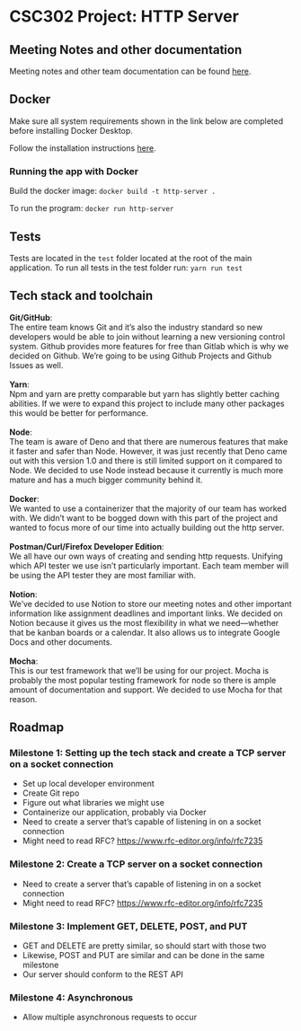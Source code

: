 # CSC302 Project: HTTP Server

## Meeting Notes and other documentation
Meeting notes and other team documentation can be found [here](https://iridescent-surfboard-2a5.notion.site/CSC302-d42d0b71c4e04369a2cfef3f5ea589db).

## Docker
Make sure all system requirements shown in the link below are completed before installing Docker Desktop.

Follow the installation instructions [here](https://docs.docker.com/get-docker/).

### Running the app with Docker
Build the docker image:
`docker build -t http-server .`

To run the program:
`docker run http-server`

## Tests
Tests are located in the `test` folder located at the root of the main application. To run all tests in the test folder run:
`yarn run test`

## Tech stack and toolchain
**Git/GitHub**: <br>
The entire team knows Git and it’s also the industry standard so new developers would be able to join without learning a new versioning control system. Github provides more features for free than Gitlab which is why we decided on Github. We’re going to be using Github Projects and Github Issues as well. 
<br>
<br>
**Yarn**: <br>
Npm and yarn are pretty comparable but yarn has slightly better caching abilities. If we were to expand this project to include many other packages this would be better for performance. 
<br>
<br>
**Node**: <br>
The team is aware of Deno and that there are numerous features that make it faster and safer than Node. However, it was just recently that Deno came out with this version 1.0 and there is still limited support on it compared to Node. We decided to use Node instead because it currently is much more mature and has a much bigger community behind it. 
<br>
<br>
**Docker**: <br>
We wanted to use a containerizer that the majority of our team has worked with. We didn’t want to be bogged down with this part of the project and wanted to focus more of our time into actually building out the http server. 
<br>
<br>
**Postman/Curl/Firefox Developer Edition**: <br>
We all have our own ways of creating and sending http requests. Unifying which API tester we use isn’t particularly important. Each team member will be using the API tester they are most familiar with. 
<br>
<br>
**Notion**: <br>
We’ve decided to use Notion to store our meeting notes and other important information like assignment deadlines and important links. We decided on Notion because it gives us the most flexibility in what we need—whether that be kanban boards or a calendar. It also allows us to integrate Google Docs and other documents. 
<br>
<br>
**Mocha**: <br>
This is our test framework that we’ll be using for our project. Mocha is probably the most popular testing framework for node so there is ample amount of documentation and support. We decided to use Mocha for that reason. 

## Roadmap
### Milestone 1: Setting up the tech stack and create a TCP server on a socket connection
- Set up local developer environment
- Create Git repo
- Figure out what libraries we might use
- Containerize our application, probably via Docker
- Need to create a server that’s capable of listening in on a socket connection
- Might need to read RFC? https://www.rfc-editor.org/info/rfc7235
### Milestone 2: Create a TCP server on a socket connection
- Need to create a server that’s capable of listening in on a socket connection
- Might need to read RFC? https://www.rfc-editor.org/info/rfc7235
### Milestone 3: Implement GET, DELETE, POST, and PUT
- GET and DELETE are pretty similar, so should start with those two
- Likewise, POST and PUT are similar and can be done in the same milestone
- Our server should conform to the REST API
### Milestone 4: Asynchronous
- Allow multiple asynchronous requests to occur



